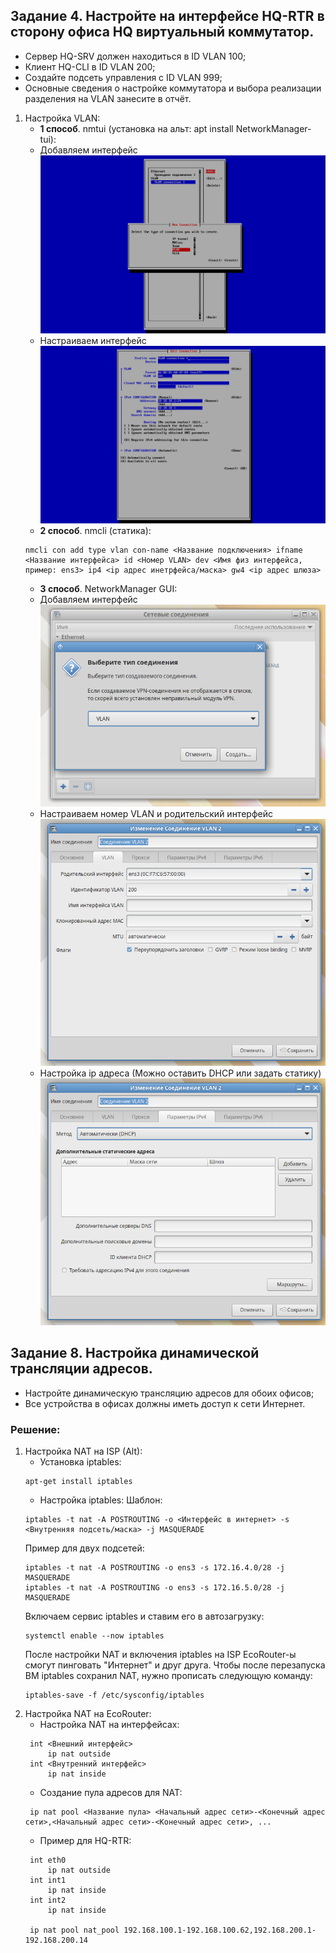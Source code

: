 

## Задание 4. Настройте на интерфейсе HQ-RTR в сторону офиса HQ виртуальный коммутатор.
- Сервер HQ-SRV должен находиться в ID VLAN 100;
- Клиент HQ-CLI в ID VLAN 200;
- Создайте подсеть управления с ID VLAN 999;
- Основные сведения о настройке коммутатора и выбора реализации разделения на VLAN занесите в отчёт.

1. Настройка VLAN:
    - **1 способ**. nmtui (установка на альт: apt install NetworkManager-tui):
    - Добавляем интерфейс ![Добавление интерфейса](https://github.com/MaHivka/Demo2025Guide/blob/main/Модуль%201/VLAN/VLAN_nmtui_1.png)
    - Настраиваем интерфейс ![Настройка интерфейса](https://github.com/MaHivka/Demo2025Guide/blob/main/Модуль%201/VLAN/VLAN_nmtui_2.png)
    - **2 способ**. nmcli (статика):
    ```
    nmcli con add type vlan con-name <Название подключения> ifname <Название интерфейса> id <Номер VLAN> dev <Имя физ интерфейса, пример: ens3> ip4 <ip адрес инетрфейса/маска> gw4 <ip адрес шлюза>
    ```
    - **3 способ**. NetworkManager GUI:
    - Добавляем интерфейс ![Добавление интерфейса](https://github.com/MaHivka/Demo2025Guide/blob/main/Модуль%201/VLAN/VLAN_nmGUI_1.png)
    - Настраиваем номер VLAN и родительский интерфейс ![Настройка VLAN](https://github.com/MaHivka/Demo2025Guide/blob/main/Модуль%201/VLAN/VLAN_nmGUI_2.png)
    - Настройка ip адреса (Можно оставить DHCP или задать статику) ![Настрйка IP](https://github.com/MaHivka/Demo2025Guide/blob/main/Модуль%201/VLAN/VLAN_nmGUI_3.png)


## Задание 8. Настройка динамической трансляции адресов.
- Настройте динамическую трансляцию адресов для обоих офисов;
- Все устройства в офисах должны иметь доступ к сети Интернет.

### Решение:
1. Настройка NAT на ISP (Alt):
   - Установка iptables:
   ```
   apt-get install iptables
   ```
   - Настройка iptables:
   Шаблон:
   ```
   iptables -t nat -A POSTROUTING -o <Интерфейс в интернет> -s <Внутренняя подсеть/маска> -j MASQUERADE
   ```
   Пример для двух подсетей:
   ```
   iptables -t nat -A POSTROUTING -o ens3 -s 172.16.4.0/28 -j MASQUERADE
   iptables -t nat -A POSTROUTING -o ens3 -s 172.16.5.0/28 -j MASQUERADE
   ```
   Включаем сервис iptables и ставим его в автозагрузку:
   ```
   systemctl enable --now iptables
   ```
   После настройки NAT и включения iptables на ISP EcoRouter-ы смогут пинговать "Интернет" и друг друга.
   Чтобы после перезапуска ВМ iptables сохранил NAT, нужно прописать следующую команду:
   ```
   iptables-save -f /etc/sysconfig/iptables
   ```
2. Настройка NAT на EcoRouter:
   - Настройка NAT на интерфейсах:
   ```
    int <Внешний интерфейс>
        ip nat outside
    int <Внутренний интерфейс>
        ip nat inside
   ```
   - Создание пула адресов для NAT:
   ```
    ip nat pool <Название пула> <Начальный адрес сети>-<Конечный адрес сети>,<Начальный адрес сети>-<Конечный адрес сети>, ...
   ```
   - Пример для HQ-RTR:
   ```
    int eth0
        ip nat outside
    int int1
        ip nat inside
    int int2
        ip nat inside
    
    ip nat pool nat_pool 192.168.100.1-192.168.100.62,192.168.200.1-192.168.200.14
   ```
